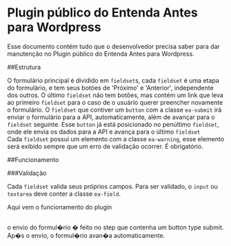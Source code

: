 # Plugin público do Entenda Antes para Wordpress

Esse documento contém tudo que o desenvolvedor precisa saber para dar manutenção no Plugin público
do Entenda Antes para Wordpress.

##Estrutura

O formulário principal é dividido em `fieldset`s, cada `fieldset` é uma etapa do formulário, e tem seus botões de 'Próximo' e 'Anterior', independente dos outros. O último `fieldset` não tem 
botões, mas contém um link que
leva ao primeiro `fieldset` para o caso de o usuário querer preencher novamente o formulário.
O `fieldset` que contiver um `button` com a classe `ea-submit` irá enviar o formulário para a API, 
automaticamente, além de avançar para o `fieldset` seguinte. Esse `button` já está posicionado no
penúltimo `fieldset`, onde ele envia os dados para a API e avança para o último `fieldset`  
Cada `fieldset` possui um elemento com a classe `ea-warning`, esse elemento será exibido sempre que um erro de validação ocorrer. É obrigatório.

##Funcionamento

###Validação

Cada `fieldset` valida seus próprios campos. Para ser validado, o `input` ou  `textarea` deve
conter a classe `ea-field`.

Aqui vem o funcionamento do plugin

##

o envio do formul�rio � feito no step que contenha um button type submit. Ap�s o envio, o formul�rio avan�a automaticamente.